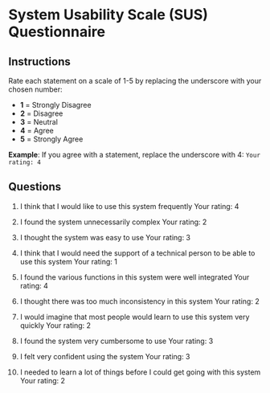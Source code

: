 # System Usability Scale (SUS) Questionnaire

## Instructions

Rate each statement on a scale of 1-5 by replacing the underscore with your chosen number:
- **1** = Strongly Disagree
- **2** = Disagree  
- **3** = Neutral
- **4** = Agree
- **5** = Strongly Agree

**Example**: If you agree with a statement, replace the underscore with 4:
`Your rating: 4`

## Questions

1. I think that I would like to use this system frequently
   Your rating: 4

2. I found the system unnecessarily complex
   Your rating: 2

3. I thought the system was easy to use
   Your rating: 3

4. I think that I would need the support of a technical person to be able to use this system
   Your rating: 1

5. I found the various functions in this system were well integrated
   Your rating: 4

6. I thought there was too much inconsistency in this system
   Your rating: 2

7. I would imagine that most people would learn to use this system very quickly
   Your rating: 2

8. I found the system very cumbersome to use
   Your rating: 3

9. I felt very confident using the system
   Your rating: 3

10. I needed to learn a lot of things before I could get going with this system
    Your rating: 2